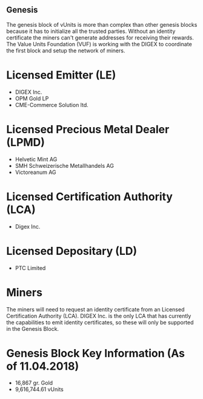 ## Genesis

The genesis block of vUnits is more than complex than other genesis blocks because it has to initialize all the trusted parties. Without an identity certificate the miners can't generate addresses for receiving their rewards. The Value Units Foundation (VUF) is working with the DIGEX to coordinate the first block and setup the network of miners.

# Licensed Emitter (LE)

- DIGEX Inc.
- OPM Gold LP
- CME-Commerce Solution ltd.

# Licensed Precious Metal Dealer (LPMD)

- Helvetic Mint AG
- SMH Schweizerische Metallhandels AG
- Victoreanum AG

# Licensed Certification Authority (LCA)

- Digex Inc.

# Licensed Depositary (LD)

- PTC Limited

# Miners

The miners will need to request an identity certificate from an Licensed Certification Authority (LCA). DIGEX Inc. is the only LCA that has currently the capabilities to emit identity certificates, so these will only be supported in the Genesis Block.

# Genesis Block Key Information (As of 11.04.2018)

- 16,867 gr. Gold
- 9,616,744.61 vUnits


